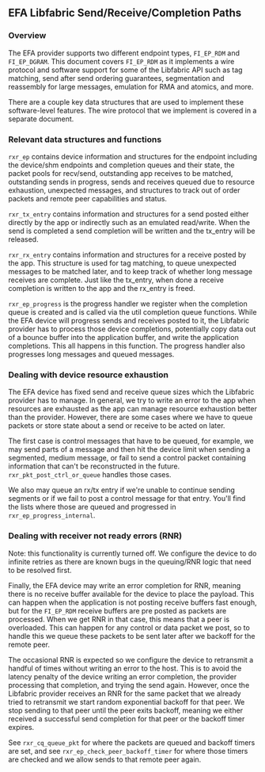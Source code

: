 ## EFA Libfabric Send/Receive/Completion Paths

### Overview

The EFA provider supports two different endpoint types, `FI_EP_RDM` and
`FI_EP_DGRAM`. This document covers `FI_EP_RDM` as it implements a wire
protocol and software support for some of the Libfabric API such as tag
matching, send after send ordering guarantees, segmentation and reassembly for
large messages, emulation for RMA and atomics, and more.

There are a couple key data structures that are used to implement these
software-level features. The wire protocol that we implement is covered in a
separate document.

### Relevant data structures and functions

`rxr_ep` contains device information and structures for the endpoint including
the device/shm endpoints and completion queues and their state, the packet
pools for recv/send, outstanding app receives to be matched, outstanding sends
in progress, sends and receives queued due to resource exhaustion, unexpected
messages, and structures to track out of order packets and remote peer
capabilities and status.

`rxr_tx_entry` contains information and structures for a send posted either
directly by the app or indirectly such as an emulated read/write. When the send
is completed a send completion will be written and the tx_entry will be
released.

`rxr_rx_entry` contains information and structures for a receive posted by the
app. This structure is used for tag matching, to queue unexpected messages to
be matched later, and to keep track of whether long message receives are
complete. Just like the tx_entry, when done a receive completion is written to
the app and the rx_entry is freed.

`rxr_ep_progress` is the progress handler we register when the completion queue
is created and is called via the util completion queue functions. While the EFA
device will progress sends and receives posted to it, the Libfabric provider
has to process those device completions, potentially copy data out of a bounce
buffer into the application buffer, and write the application completions. This
all happens in this function. The progress handler also progresses long
messages and queued messages.

### Dealing with device resource exhaustion

The EFA device has fixed send and receive queue sizes which the Libfabric
provider has to manage. In general, we try to write an error to the app when
resources are exhausted as the app can manage resource exhaustion better than
the provider. However, there are some cases where we have to queue packets or
store state about a send or receive to be acted on later.

The first case is control messages that have to be queued, for example, we may
send parts of a message and then hit the device limit when sending a segmented,
medium message, or fail to send a control packet containing information that
can't be reconstructed in the future. `rxr_pkt_post_ctrl_or_queue` handles
those cases.

We also may queue an rx/tx entry if we're unable to continue sending segments
or if we fail to post a control message for that entry. You'll find the lists
where those are queued and progressed in `rxr_ep_progress_internal`.

### Dealing with receiver not ready errors (RNR)

Note: this functionality is currently turned off. We configure the device to do
infinite retries as there are known bugs in the queuing/RNR logic that need to
be resolved first.

Finally, the EFA device may write an error completion for RNR, meaning there is
no receive buffer available for the device to place the payload. This can
happen when the application is not posting receive buffers fast enough, but for
the `FI_EP_RDM` receive buffers are pre posted as packets are processed. When
we get RNR in that case, this means that a peer is overloaded.  This can happen
for any control or data packet we post, so to handle this we queue these
packets to be sent later after we backoff for the remote peer.

The occasional RNR is expected so we configure the device to retransmit a
handful of times without writing an error to the host. This is to avoid the
latency penalty of the device writing an error completion, the provider
processing that completion, and trying the send again. However, once the
Libfabric provider receives an RNR for the same packet that we already tried to
retransmit we start random exponential backoff for that peer. We stop sending
to that peer until the peer exits backoff, meaning we either received a
successful send completion for that peer or the backoff timer expires.

See `rxr_cq_queue_pkt` for where the packets are queued and backoff timers are
set, and see `rxr_ep_check_peer_backoff_timer` for where those timers are
checked and we allow sends to that remote peer again.

